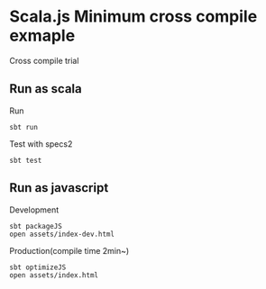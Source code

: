 # Scala.js Minimum cross compile exmaple

Cross compile trial

## Run as scala

Run

```
sbt run
```

Test with specs2

```
sbt test
```

## Run as javascript

Development

```
sbt packageJS
open assets/index-dev.html
```

Production(compile time 2min~)

```
sbt optimizeJS
open assets/index.html
```
